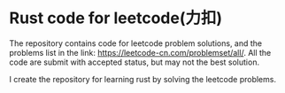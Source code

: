 # Rust code for leetcode(力扣)
The repository contains code for leetcode problem solutions, and the problems list in the link: https://leetcode-cn.com/problemset/all/. All the code are submit with accepted status, but may not the best solution.

 I create the repository for learning rust by solving the leetcode problems.